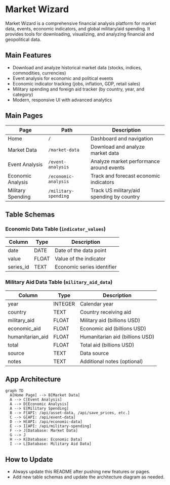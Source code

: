 # Market Wizard

Market Wizard is a comprehensive financial analysis platform for market data, events, economic indicators, and global military/aid spending. It provides tools for downloading, visualizing, and analyzing financial and geopolitical data.

## Main Features

- Download and analyze historical market data (stocks, indices, commodities, currencies)
- Event analysis for economic and political events
- Economic indicator tracking (jobs, inflation, GDP, retail sales)
- Military spending and foreign aid tracker (by country, year, and category)
- Modern, responsive UI with advanced analytics

## Main Pages

| Page              | Path                 | Description                               |
| ----------------- | -------------------- | ----------------------------------------- |
| Home              | `/`                  | Dashboard and navigation                  |
| Market Data       | `/market-data`       | Download and analyze market data          |
| Event Analysis    | `/event-analysis`    | Analyze market performance around events  |
| Economic Analysis | `/economic-analysis` | Track and forecast economic indicators    |
| Military Spending | `/military-spending` | Track US military/aid spending by country |

## Table Schemas

### Economic Data Table (`indicator_values`)

| Column    | Type  | Description                |
| --------- | ----- | -------------------------- |
| date      | DATE  | Date of the data point     |
| value     | FLOAT | Value of the indicator     |
| series_id | TEXT  | Economic series identifier |

### Military Aid Data Table (`military_aid_data`)

| Column           | Type    | Description                     |
| ---------------- | ------- | ------------------------------- |
| year             | INTEGER | Calendar year                   |
| country          | TEXT    | Country receiving aid           |
| military_aid     | FLOAT   | Military aid (billions USD)     |
| economic_aid     | FLOAT   | Economic aid (billions USD)     |
| humanitarian_aid | FLOAT   | Humanitarian aid (billions USD) |
| total            | FLOAT   | Total aid (billions USD)        |
| source           | TEXT    | Data source                     |
| notes            | TEXT    | Additional notes (optional)     |

## App Architecture

```mermaid
graph TD
  A[Home Page] --> B[Market Data]
  A --> C[Event Analysis]
  A --> D[Economic Analysis]
  A --> E[Military Spending]
  B --> F[API: /api/asset-data, /api/save_prices, etc.]
  C --> G[API: /api/event-data]
  D --> H[API: /api/economic-data]
  E --> I[API: /api/military-spending]
  F --> J[Database: Market Data]
  G --> J
  H --> K[Database: Economic Data]
  I --> L[Database: Military Aid Data]
```

## How to Update

- Always update this README after pushing new features or pages.
- Add new table schemas and update the architecture diagram as needed.
